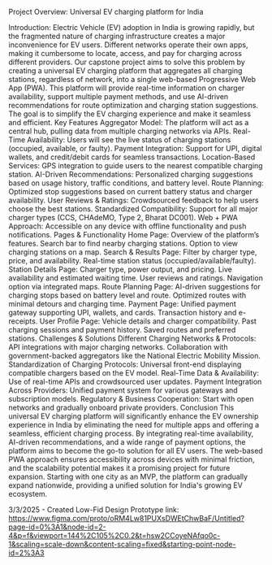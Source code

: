 Project Overview: Universal EV charging platform for India

Introduction:
Electric Vehicle (EV) adoption in India is growing rapidly, but the fragmented nature of charging infrastructure creates a major inconvenience for EV users. Different networks operate their own apps, making it cumbersome to locate, access, and pay for charging across different providers. Our capstone project aims to solve this problem by creating a universal EV charging platform that aggregates all charging stations, regardless of network, into a single web-based Progressive Web App (PWA).
This platform will provide real-time information on charger availability, support multiple payment methods, and use AI-driven recommendations for route optimization and charging station suggestions. The goal is to simplify the EV charging experience and make it seamless and efficient.
Key Features
Aggregator Model: The platform will act as a central hub, pulling data from multiple charging networks via APIs.
Real-Time Availability: Users will see the live status of charging stations (occupied, available, or faulty).
Payment Integration: Support for UPI, digital wallets, and credit/debit cards for seamless transactions.
Location-Based Services: GPS integration to guide users to the nearest compatible charging station.
AI-Driven Recommendations: Personalized charging suggestions based on usage history, traffic conditions, and battery level.
Route Planning: Optimized stop suggestions based on current battery status and charger availability.
User Reviews & Ratings: Crowdsourced feedback to help users choose the best stations.
Standardized Compatibility: Support for all major charger types (CCS, CHAdeMO, Type 2, Bharat DC001).
Web + PWA Approach: Accessible on any device with offline functionality and push notifications.
Pages & Functionality
Home Page:
Overview of the platform’s features.
Search bar to find nearby charging stations.
Option to view charging stations on a map.
Search & Results Page:
Filter by charger type, price, and availability.
Real-time station status (occupied/available/faulty).
Station Details Page:
Charger type, power output, and pricing.
Live availability and estimated waiting time.
User reviews and ratings.
Navigation option via integrated maps.
Route Planning Page:
AI-driven suggestions for charging stops based on battery level and route.
Optimized routes with minimal detours and charging time.
Payment Page:
Unified payment gateway supporting UPI, wallets, and cards.
Transaction history and e-receipts.
User Profile Page:
Vehicle details and charger compatibility.
Past charging sessions and payment history.
Saved routes and preferred stations.
Challenges & Solutions
Different Charging Networks & Protocols:
API integrations with major charging networks.
Collaboration with government-backed aggregators like the National Electric Mobility Mission.
Standardization of Charging Protocols:
Universal front-end displaying compatible chargers based on the EV model.
Real-Time Data & Availability:
Use of real-time APIs and crowdsourced user updates.
Payment Integration Across Providers:
Unified payment system for various gateways and subscription models.
Regulatory & Business Cooperation:
Start with open networks and gradually onboard private providers.
Conclusion
This universal EV charging platform will significantly enhance the EV ownership experience in India by eliminating the need for multiple apps and offering a seamless, efficient charging process. By integrating real-time availability, AI-driven recommendations, and a wide range of payment options, the platform aims to become the go-to solution for all EV users. The web-based PWA approach ensures accessibility across devices with minimal friction, and the scalability potential makes it a promising project for future expansion. Starting with one city as an MVP, the platform can gradually expand nationwide, providing a unified solution for India's growing EV ecosystem.




3/3/2025 - Created Low-Fid Design 
Prototype link: https://www.figma.com/proto/oRM4Lw81PUXsDWEtChwBaF/Untitled?page-id=0%3A1&node-id=2-4&p=f&viewport=144%2C105%2C0.2&t=hsw2CCoyeNAfqo0c-1&scaling=scale-down&content-scaling=fixed&starting-point-node-id=2%3A3
